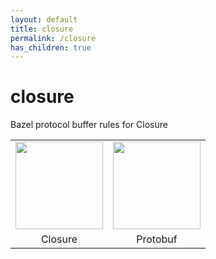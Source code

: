 ```yaml
---
layout: default
title: closure
permalink: /closure
has_children: true
---
```


# closure

Bazel protocol buffer rules for Closure

<table border="0" style="text-align: center"><tr>
<td><img src="/rules_proto/assets/images/closure-logo.svg" style="height: 140px"/></td>
<td><img src="/rules_proto/assets/images/protobuf.png" style="height: 140px"/></td>
</tr><tr>
<td>Closure</td>
<td>Protobuf</td>
</tr></table>
